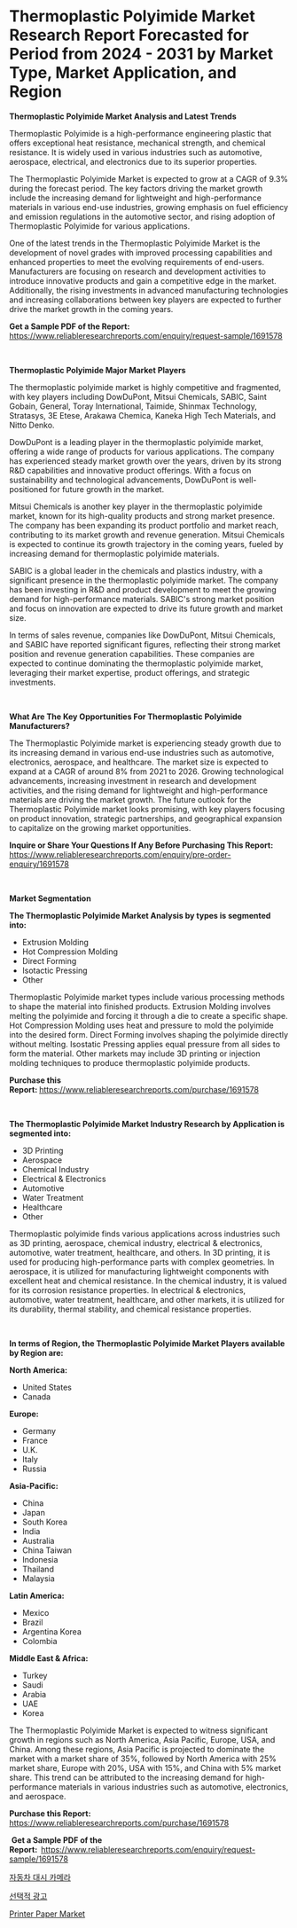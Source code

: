 <p><h1>Thermoplastic Polyimide Market Research Report Forecasted for Period from 2024 -  2031 by Market Type, Market Application, and Region</h1></p><p><strong>Thermoplastic Polyimide Market Analysis and Latest Trends</strong></p>
<p><p>Thermoplastic Polyimide is a high-performance engineering plastic that offers exceptional heat resistance, mechanical strength, and chemical resistance. It is widely used in various industries such as automotive, aerospace, electrical, and electronics due to its superior properties.</p><p>The Thermoplastic Polyimide Market is expected to grow at a CAGR of 9.3% during the forecast period. The key factors driving the market growth include the increasing demand for lightweight and high-performance materials in various end-use industries, growing emphasis on fuel efficiency and emission regulations in the automotive sector, and rising adoption of Thermoplastic Polyimide for various applications.</p><p>One of the latest trends in the Thermoplastic Polyimide Market is the development of novel grades with improved processing capabilities and enhanced properties to meet the evolving requirements of end-users. Manufacturers are focusing on research and development activities to introduce innovative products and gain a competitive edge in the market. Additionally, the rising investments in advanced manufacturing technologies and increasing collaborations between key players are expected to further drive the market growth in the coming years.</p></p>
<p><strong>Get a Sample PDF of the Report:&nbsp;</strong> <a href="https://www.reliableresearchreports.com/enquiry/request-sample/1691578">https://www.reliableresearchreports.com/enquiry/request-sample/1691578</a></p>
<p>&nbsp;</p>
<p><strong>Thermoplastic Polyimide Major Market Players</strong></p>
<p><p>The thermoplastic polyimide market is highly competitive and fragmented, with key players including DowDuPont, Mitsui Chemicals, SABIC, Saint Gobain, General, Toray International, Taimide, Shinmax Technology, Stratasys, 3E Etese, Arakawa Chemica, Kaneka High Tech Materials, and Nitto Denko.</p><p>DowDuPont is a leading player in the thermoplastic polyimide market, offering a wide range of products for various applications. The company has experienced steady market growth over the years, driven by its strong R&D capabilities and innovative product offerings. With a focus on sustainability and technological advancements, DowDuPont is well-positioned for future growth in the market.</p><p>Mitsui Chemicals is another key player in the thermoplastic polyimide market, known for its high-quality products and strong market presence. The company has been expanding its product portfolio and market reach, contributing to its market growth and revenue generation. Mitsui Chemicals is expected to continue its growth trajectory in the coming years, fueled by increasing demand for thermoplastic polyimide materials.</p><p>SABIC is a global leader in the chemicals and plastics industry, with a significant presence in the thermoplastic polyimide market. The company has been investing in R&D and product development to meet the growing demand for high-performance materials. SABIC's strong market position and focus on innovation are expected to drive its future growth and market size.</p><p>In terms of sales revenue, companies like DowDuPont, Mitsui Chemicals, and SABIC have reported significant figures, reflecting their strong market position and revenue generation capabilities. These companies are expected to continue dominating the thermoplastic polyimide market, leveraging their market expertise, product offerings, and strategic investments.</p></p>
<p>&nbsp;</p>
<p><strong>What Are The Key Opportunities For Thermoplastic Polyimide Manufacturers?</strong></p>
<p><p>The Thermoplastic Polyimide market is experiencing steady growth due to its increasing demand in various end-use industries such as automotive, electronics, aerospace, and healthcare. The market size is expected to expand at a CAGR of around 8% from 2021 to 2026. Growing technological advancements, increasing investment in research and development activities, and the rising demand for lightweight and high-performance materials are driving the market growth. The future outlook for the Thermoplastic Polyimide market looks promising, with key players focusing on product innovation, strategic partnerships, and geographical expansion to capitalize on the growing market opportunities.</p></p>
<p><strong>Inquire or Share Your Questions If Any Before Purchasing This Report:</strong> <a href="https://www.reliableresearchreports.com/enquiry/pre-order-enquiry/1691578">https://www.reliableresearchreports.com/enquiry/pre-order-enquiry/1691578</a></p>
<p>&nbsp;</p>
<p><strong>Market Segmentation</strong></p>
<p><strong>The Thermoplastic Polyimide Market Analysis by types is segmented into:</strong></p>
<p><ul><li>Extrusion Molding</li><li>Hot Compression Molding</li><li>Direct Forming</li><li>Isotactic Pressing</li><li>Other</li></ul></p>
<p><p>Thermoplastic Polyimide market types include various processing methods to shape the material into finished products. Extrusion Molding involves melting the polyimide and forcing it through a die to create a specific shape. Hot Compression Molding uses heat and pressure to mold the polyimide into the desired form. Direct Forming involves shaping the polyimide directly without melting. Isostatic Pressing applies equal pressure from all sides to form the material. Other markets may include 3D printing or injection molding techniques to produce thermoplastic polyimide products.</p></p>
<p><strong>Purchase this Report:&nbsp;</strong><a href="https://www.reliableresearchreports.com/purchase/1691578">https://www.reliableresearchreports.com/purchase/1691578</a></p>
<p>&nbsp;</p>
<p><strong>The Thermoplastic Polyimide Market Industry Research by Application is segmented into:</strong></p>
<p><ul><li>3D Printing</li><li>Aerospace</li><li>Chemical Industry</li><li>Electrical & Electronics</li><li>Automotive</li><li>Water Treatment</li><li>Healthcare</li><li>Other</li></ul></p>
<p><p>Thermoplastic polyimide finds various applications across industries such as 3D printing, aerospace, chemical industry, electrical & electronics, automotive, water treatment, healthcare, and others. In 3D printing, it is used for producing high-performance parts with complex geometries. In aerospace, it is utilized for manufacturing lightweight components with excellent heat and chemical resistance. In the chemical industry, it is valued for its corrosion resistance properties. In electrical & electronics, automotive, water treatment, healthcare, and other markets, it is utilized for its durability, thermal stability, and chemical resistance properties.</p></p>
<p>&nbsp;</p>
<p><strong>In terms of Region, the Thermoplastic Polyimide Market Players available by Region are:</strong></p>
<p>
    <p> <strong> North America: </strong>
        <ul>
            <li>United States</li>
            <li>Canada</li>
        </ul>
        </p> 
    <p> <strong> Europe: </strong>
        <ul>
            <li>Germany</li>
            <li>France</li>
            <li>U.K.</li>
            <li>Italy</li>
            <li>Russia</li>
        </ul>
        </p> 
    <p> <strong> Asia-Pacific: </strong>
        <ul>
            <li>China</li>
            <li>Japan</li>
            <li>South Korea</li>
            <li>India</li>
            <li>Australia</li>
            <li>China Taiwan</li>
            <li>Indonesia</li>
            <li>Thailand</li>
            <li>Malaysia</li>
        </ul>
        </p> 
    <p> <strong> Latin America: </strong>
        <ul>
            <li>Mexico</li>
            <li>Brazil</li>
            <li>Argentina Korea</li>
            <li>Colombia</li>
        </ul>
        </p> 
    <p> <strong> Middle East & Africa: </strong>
        <ul>
            <li>Turkey</li>
            <li>Saudi</li>
            <li>Arabia</li>
            <li>UAE</li>
            <li>Korea</li>
        </ul>
    </p>
    </p>
<p><p>The Thermoplastic Polyimide Market is expected to witness significant growth in regions such as North America, Asia Pacific, Europe, USA, and China. Among these regions, Asia Pacific is projected to dominate the market with a market share of 35%, followed by North America with 25% market share, Europe with 20%, USA with 15%, and China with 5% market share. This trend can be attributed to the increasing demand for high-performance materials in various industries such as automotive, electronics, and aerospace.</p></p>
<p><strong>Purchase this Report: </strong><a href="https://www.reliableresearchreports.com/purchase/1691578">https://www.reliableresearchreports.com/purchase/1691578</a></p>
<p>&nbsp;<strong>Get a Sample PDF of the Report:&nbsp;&nbsp;</strong><a href="https://www.reliableresearchreports.com/enquiry/request-sample/1691578">https://www.reliableresearchreports.com/enquiry/request-sample/1691578</a></p>
<p><strong></strong></p>
<p><p><a href="https://medium.com/@koleledner/%EC%9E%90%EB%8F%99%EC%B0%A8-%EB%8C%80%EC%8B%9C-%EC%BA%A0-%EB%A7%88%EC%BC%93-%EA%B7%9C%EB%AA%A8-cagr-%ED%8A%B8%EB%A0%8C%EB%93%9C-2024-2030-b2fa37c78f0c">자동차 대시 카메라</a></p><p><a href="https://medium.com/@koleledner/%EC%84%A0%ED%83%9D%EC%A0%81-%EA%B4%91%EA%B3%A0-%EC%8B%9C%EC%9E%A5%EC%9D%98-%EC%9D%B8%EC%82%AC%EC%9D%B4%ED%8A%B8-2024%EB%85%84%EB%B6%80%ED%84%B0-2031%EB%85%84%EA%B9%8C%EC%A7%80%EC%9D%98-%EC%8B%9C%EC%9E%A5-%EB%8F%99%ED%96%A5-%EC%84%B1%EC%9E%A5-%EC%98%88%EC%B8%A1-050d25926b58">선택적 광고</a></p><p><a href="https://github.com/danielneavesallisons03mba/Market-Research-Report-List-1/blob/main/printer-paper-market.md">Printer Paper Market</a></p></p>